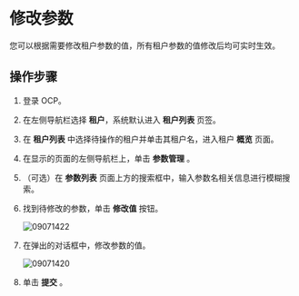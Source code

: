 修改参数
=========================

您可以根据需要修改租户参数的值，所有租户参数的值修改后均可实时生效。

操作步骤
-------------------------

1. 登录 OCP。

2. 在左侧导航栏选择 **租户**，系统默认进入 **租户列表** 页签。

3. 在 **租户列表** 中选择待操作的租户并单击其租户名，进入租户 **概览** 页面。

4. 在显示的页面的左侧导航栏上，单击 **参数管理** 。

5. （可选）在 **参数列表** 页面上方的搜索框中，输入参数名相关信息进行模糊搜索。

6. 找到待修改的参数，单击 **修改值** 按钮。

   ![09071422](https://obbusiness-private.oss-cn-shanghai.aliyuncs.com/doc/img/ocp/401/%E5%8F%82%E6%95%B0%E5%88%97%E8%A1%A83.png)

7. 在弹出的对话框中，修改参数的值。

   ![09071420](https://obbusiness-private.oss-cn-shanghai.aliyuncs.com/doc/img/ocp/401/%E4%BF%AE%E6%94%B9%E5%8F%82%E6%95%B01.png)

8. 单击 **提交** 。
